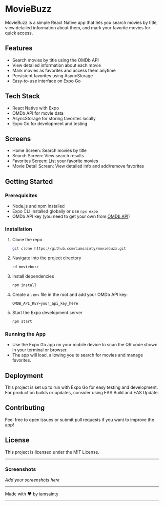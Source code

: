 # MovieBuzz

MovieBuzz is a simple React Native app that lets you search movies by title, view detailed information about them, and mark your favorite movies for quick access.

## Features

- Search movies by title using the OMDb API
- View detailed information about each movie
- Mark movies as favorites and access them anytime
- Persistent favorites using AsyncStorage
- Easy-to-use interface on Expo Go

## Tech Stack

- React Native with Expo
- OMDb API for movie data
- AsyncStorage for storing favorites locally
- Expo Go for development and testing

## Screens

- Home Screen: Search movies by title
- Search Screen: View search results
- Favorites Screen: List your favorite movies
- Movie Detail Screen: View detailed info and add/remove favorites

## Getting Started

### Prerequisites

- Node.js and npm installed
- Expo CLI installed globally or use `npx expo`
- OMDb API key (you need to get your own from [OMDb API](http://www.omdbapi.com/apikey.aspx))

### Installation

1. Clone the repo  
   ```bash
   git clone https://github.com/iamsainty/moviebuzz.git
   ```

2. Navigate into the project directory

   ```bash
   cd moviebuzz
   ```
3. Install dependencies

   ```bash
   npm install
   ```
4. Create a `.env` file in the root and add your OMDb API key:

   ```
   OMDB_API_KEY=your_api_key_here
   ```
5. Start the Expo development server

   ```bash
   npm start
   ```

### Running the App

* Use the Expo Go app on your mobile device to scan the QR code shown in your terminal or browser.
* The app will load, allowing you to search for movies and manage favorites.

## Deployment

This project is set up to run with Expo Go for easy testing and development. For production builds or updates, consider using EAS Build and EAS Update.

## Contributing

Feel free to open issues or submit pull requests if you want to improve the app!

## License

This project is licensed under the MIT License.

---

### Screenshots

*Add your screenshots here*

---

Made with ❤️ by iamsainty

---
